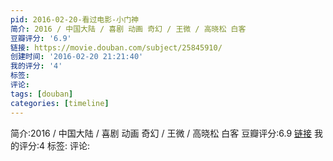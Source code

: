 ```yaml
---
pid: 2016-02-20-看过电影-小门神
简介: 2016 / 中国大陆 / 喜剧 动画 奇幻 / 王微 / 高晓松 白客
豆瓣评分: '6.9'
链接: https://movie.douban.com/subject/25845910/
创建时间: '2016-02-20 21:21:40'
我的评分: '4'
标签:
评论:
tags: [douban]
categories: [timeline]
---
```

简介:2016 / 中国大陆 / 喜剧 动画 奇幻 / 王微 / 高晓松 白客
豆瓣评分:6.9
[链接](https://movie.douban.com/subject/25845910/)
我的评分:4
标签:
评论:

